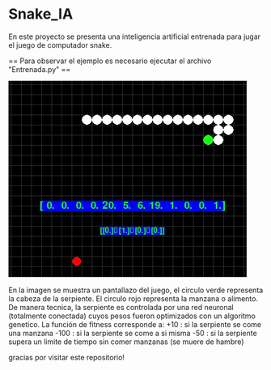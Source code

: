 # Snake_IA

En este proyecto se presenta una inteligencia artificial entrenada para jugar el juego de computador snake. 

 == Para observar el ejemplo es necesario ejecutar el archivo "Entrenada.py" ==

![](jugo_de_snake.jpg)

En la imagen se muestra un pantallazo del juego, el circulo verde representa la cabeza de la serpiente. El circulo rojo representa la manzana o 
alimento. De manera tecnica, la serpiente es controlada por una red neuronal (totalmente conectada) cuyos pesos fueron optimizados con un algoritmo genetico. La función de fitness corresponde a:
 +10 : si la serpiente se come una manzana
 -100 : si la serpiente se come a si misma
 -50 : si la serpiente supera un limite de tiempo sin comer manzanas (se muere de hambre)

gracias por visitar este repositorio!
